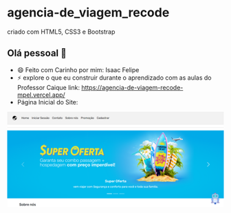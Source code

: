 # agencia-de_viagem_recode
criado com HTML5, CSS3 e Bootstrap
## Olá pessoal 👋
- 😄 Feito com Carinho por mim: Isaac Felipe
- ⚡ explore o que eu construir durante o aprendizado com as aulas do Professor Caique
link: https://agencia-de-viagem-recode-mpel.vercel.app/
- Página Inicial do Site: 
<img src="img/inicial.jpeg" >
